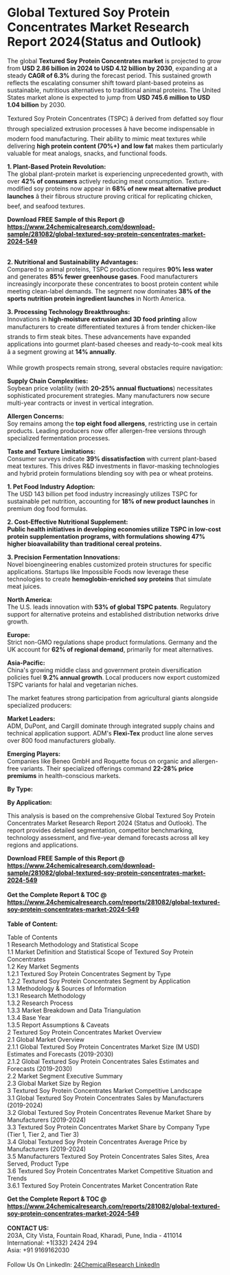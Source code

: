 <h1>Global Textured Soy Protein Concentrates Market Research Report 2024(Status and Outlook)</h1><p>The global <strong>Textured Soy Protein Concentrates market</strong> is projected to grow from <strong>USD 2.86 billion in 2024 to USD 4.12 billion by 2030</strong>, expanding at a steady <strong>CAGR of 6.3%</strong> during the forecast period. This sustained growth reflects the escalating consumer shift toward plant-based proteins as sustainable, nutritious alternatives to traditional animal proteins. The United States market alone is expected to jump from <strong>USD 745.6 million to USD 1.04 billion</strong> by 2030.</p><p>Textured Soy Protein Concentrates (TSPC) â derived from defatted soy flour through specialized extrusion processes â have become indispensable in modern food manufacturing. Their ability to mimic meat textures while delivering <strong>high protein content (70%+) and low fat</strong> makes them particularly valuable for meat analogs, snacks, and functional foods.</p><p><strong>1. Plant-Based Protein Revolution:</strong><br>
The global plant-protein market is experiencing unprecedented growth, with over <strong>42% of consumers</strong> actively reducing meat consumption. Texture-modified soy proteins now appear in <strong>68% of new meat alternative product launches</strong> â their fibrous structure proving critical for replicating chicken, beef, and seafood textures.</p><div><b>Download FREE Sample of this Report @ 
            <a href="https://www.24chemicalresearch.com/download-sample/281082/global-textured-soy-protein-concentrates-market-2024-549">
            https://www.24chemicalresearch.com/download-sample/281082/global-textured-soy-protein-concentrates-market-2024-549</a></b></div><br><p><strong>2. Nutritional and Sustainability Advantages:</strong><br>
Compared to animal proteins, TSPC production requires <strong>90% less water</strong> and generates <strong>85% fewer greenhouse gases</strong>. Food manufacturers increasingly incorporate these concentrates to boost protein content while meeting clean-label demands. The segment now dominates <strong>38% of the sports nutrition protein ingredient launches</strong> in North America.</p><p><strong>3. Processing Technology Breakthroughs:</strong><br>
Innovations in <strong>high-moisture extrusion and 3D food printing</strong> allow manufacturers to create differentiated textures â from tender chicken-like strands to firm steak bites. These advancements have expanded applications into gourmet plant-based cheeses and ready-to-cook meal kits â a segment growing at <strong>14% annually</strong>.</p><p>While growth prospects remain strong, several obstacles require navigation:</p><p><strong>Supply Chain Complexities:</strong><br>
	Soybean price volatility (with <strong>20-25% annual fluctuations</strong>) necessitates sophisticated procurement strategies. Many manufacturers now secure multi-year contracts or invest in vertical integration.</p><p><strong>Allergen Concerns:</strong><br>
	Soy remains among the <strong>top eight food allergens</strong>, restricting use in certain products. Leading producers now offer allergen-free versions through specialized fermentation processes.</p><p><strong>Taste and Texture Limitations:</strong><br>
Consumer surveys indicate <strong>39% dissatisfaction</strong> with current plant-based meat textures. This drives R&amp;D investments in flavor-masking technologies and hybrid protein formulations blending soy with pea or wheat proteins.</p><p>
	</p><p><strong>1. Pet Food Industry Adoption:</strong><br>
The USD 143 billion pet food industry increasingly utilizes TSPC for sustainable pet nutrition, accounting for <strong>18% of new product launches</strong> in premium dog food formulas.</p><p><strong>2. Cost-Effective Nutritional Supplement:<strong><br>
Public health initiatives in developing economies utilize TSPC in <strong>low-cost protein supplementation programs</strong>, with formulations showing <strong>47% higher bioavailability</strong> than traditional cereal proteins.</strong></strong></p><p><strong>3. Precision Fermentation Innovations:</strong><br>
Novel bioengineering enables customized protein structures for specific applications. Startups like Impossible Foods now leverage these technologies to create <strong>hemoglobin-enriched soy proteins</strong> that simulate meat juices.</p><p><strong>North America:</strong><br>
The U.S. leads innovation with <strong>53% of global TSPC patents</strong>. Regulatory support for alternative proteins and established distribution networks drive growth.</p><p><strong>Europe:</strong><br>
Strict non-GMO regulations shape product formulations. Germany and the UK account for <strong>62% of regional demand</strong>, primarily for meat alternatives.</p><p><strong>Asia-Pacific:</strong><br>
China's growing middle class and government protein diversification policies fuel <strong>9.2% annual growth</strong>. Local producers now export customized TSPC variants for halal and vegetarian niches.</p><p>The market features strong participation from agricultural giants alongside specialized producers:</p><p><strong>Market Leaders:</strong><br>
ADM, DuPont, and Cargill dominate through integrated supply chains and technical application support. ADM's <strong>Flexi-Tex</strong> product line alone serves over 800 food manufacturers globally.</p><p><strong>Emerging Players:</strong><br>
Companies like Beneo GmbH and Roquette focus on organic and allergen-free variants. Their specialized offerings command <strong>22-28% price premiums</strong> in health-conscious markets.</p><p><strong>By Type:</strong></p><p><strong>By Application:</strong></p><p>This analysis is based on the comprehensive Global Textured Soy Protein Concentrates Market Research Report 2024 (Status and Outlook). The report provides detailed segmentation, competitor benchmarking, technology assessment, and five-year demand forecasts across all key regions and applications.</p><div><b>Download FREE Sample of this Report @ 
            <a href="https://www.24chemicalresearch.com/download-sample/281082/global-textured-soy-protein-concentrates-market-2024-549">
            https://www.24chemicalresearch.com/download-sample/281082/global-textured-soy-protein-concentrates-market-2024-549</a></b></div><br><div><b>Get the Complete Report & TOC @ 
            <a href="https://www.24chemicalresearch.com/reports/281082/global-textured-soy-protein-concentrates-market-2024-549">
            https://www.24chemicalresearch.com/reports/281082/global-textured-soy-protein-concentrates-market-2024-549</a></b></div><br>
            <b>Table of Content:</b><p>Table of Contents<br />
 1 Research Methodology and Statistical Scope<br />
 1.1 Market Definition and Statistical Scope of Textured Soy Protein Concentrates<br />
 1.2 Key Market Segments<br />
 1.2.1 Textured Soy Protein Concentrates Segment by Type<br />
 1.2.2 Textured Soy Protein Concentrates Segment by Application<br />
 1.3 Methodology & Sources of Information<br />
 1.3.1 Research Methodology<br />
 1.3.2 Research Process<br />
 1.3.3 Market Breakdown and Data Triangulation<br />
 1.3.4 Base Year<br />
 1.3.5 Report Assumptions & Caveats<br />
 2 Textured Soy Protein Concentrates Market Overview<br />
 2.1 Global Market Overview<br />
 2.1.1 Global Textured Soy Protein Concentrates Market Size (M USD) Estimates and Forecasts (2019-2030)<br />
 2.1.2 Global Textured Soy Protein Concentrates Sales Estimates and Forecasts (2019-2030)<br />
 2.2 Market Segment Executive Summary<br />
 2.3 Global Market Size by Region<br />
 3 Textured Soy Protein Concentrates Market Competitive Landscape<br />
 3.1 Global Textured Soy Protein Concentrates Sales by Manufacturers (2019-2024)<br />
 3.2 Global Textured Soy Protein Concentrates Revenue Market Share by Manufacturers (2019-2024)<br />
 3.3 Textured Soy Protein Concentrates Market Share by Company Type (Tier 1, Tier 2, and Tier 3)<br />
 3.4 Global Textured Soy Protein Concentrates Average Price by Manufacturers (2019-2024)<br />
 3.5 Manufacturers Textured Soy Protein Concentrates Sales Sites, Area Served, Product Type<br />
 3.6 Textured Soy Protein Concentrates Market Competitive Situation and Trends<br />
 3.6.1 Textured Soy Protein Concentrates Market Concentration Rate<br />
</p><div><b>Get the Complete Report & TOC @ 
            <a href="https://www.24chemicalresearch.com/reports/281082/global-textured-soy-protein-concentrates-market-2024-549">
            https://www.24chemicalresearch.com/reports/281082/global-textured-soy-protein-concentrates-market-2024-549</a></b></div><br><b>CONTACT US:</b><br>
            203A, City Vista, Fountain Road, Kharadi, Pune, India - 411014<br>
            International: +1(332) 2424 294<br>
            Asia: +91 9169162030 <br><br>
            Follow Us On LinkedIn: <a href="https://www.linkedin.com/company/24chemicalresearch/">24ChemicalResearch LinkedIn</a>